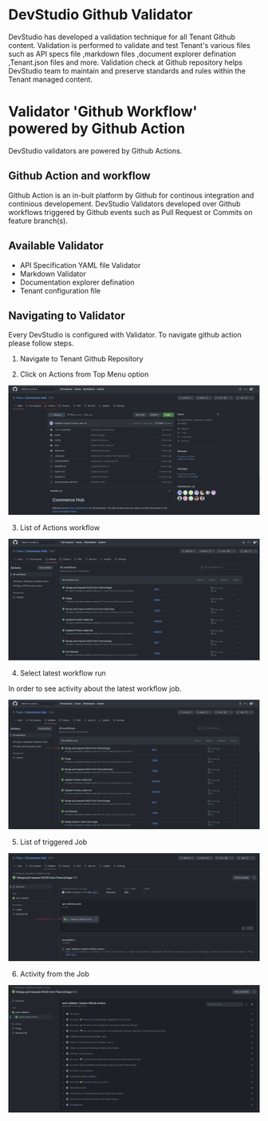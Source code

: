 # DevStudio Github Validator

DevStudio has developed a validation technique for all Tenant Github content. Validation is performed to validate and test Tenant's various files such as API specs file ,markdown files ,document explorer defination ,Tenant.json files and more. Validation check at Github repository helps DevStudio team to maintain and preserve standards and rules within the Tenant managed content.

# Validator 'Github Workflow' powered by Github Action

DevStudio validators are powered by Github Actions. 

## Github Action and workflow

Github Action is an in-buit platform by Github for continous integration and continious developement. DevStudio Validators developed over Github workflows triggered by Github events such as Pull Request or Commits on feature branch(s).

## Available Validator

  * API Specification YAML file Validator
  * Markdown Validator
  * Documentation explorer defination
  * Tenant configuration file


## Navigating to Validator
 Every DevStudio is configured with Validator. To navigate github action please follow steps. 

1. Navigate to Tenant Github Repository

2. Click on Actions from Top Menu option

![Git Action](../images/action-path.png)

3. List of Actions workflow

![Git Action Overview](../images/overview-actions.png)

4. Select latest workflow run
 
In order to see activity about the latest workflow job.

![Git Action workflow](../images/workflow-job.png)

5. List of triggered Job

![Git Action Jobs](../images/action-jobs.png)

6. Activity from the Job

![Git Action Job Activity](../images/action-job-activity.png)


